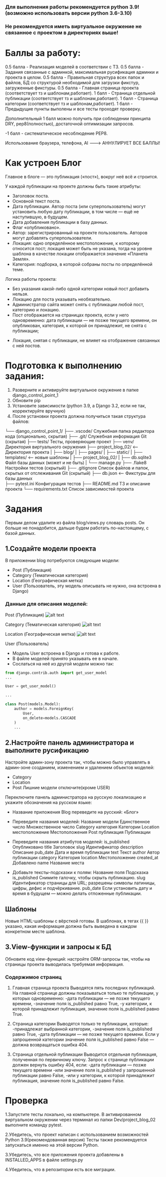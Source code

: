 ### Для выполнения работы рекомендуется python 3.9!(возможно использовать версии python 3.6-3.10)

### Не рекомендуется иметь виртуальное окружение не связанное с проектом в директориях выше!

# Баллы за работу:
0.5 балла - Реализация моделей в соответствии с ТЗ.
0.5 балла - Задания связанные с админкой, максимальная русификация админки и проекта в целом.
0.5 балла - Правильная структура всех папок и файлов, БД со структурой необходимой для загрузки фикстур, загруженные фикстуры.
0.5 балла - Главная страница проекта (соответствует тз и шаблонам,работает).
1 балл - Страница отдельной публикации (соответствует тз и шаблонам,работает).
1 балл - Страница категории (соответствует тз и шаблонам,работает).
1 балл - Предыдущие пункты выполены и все тесты проходят проверку.

Дополнительный 1 балл можно получить при соблюдении принципа DRY, pep8(полностью), достаточной оптимизации запросов.

-1 балл  - систематическое несоблюдение PEP8.

Использование браузера, телефона, AI ---> АННУЛИРУЕТ ВСЕ БАЛЛЫ!






# Как устроен Блог
Главное в блоге — это публикация («пост»), вокруг неё всё и строится. 

У каждой публикации на проекте должны быть такие атрибуты:
 - Заголовок поста.
 - Основной текст поста.
 - Дата публикации. Автор поста (или суперпользователь) могут установить любую дату публикации, в том числе — ещё не наступившую, в будущем.
 - Дата добавления публикации в базу данных.
 - Флаг «опубликовано».
 - Автор: зарегистрированный на проекте пользователь. Авторов могут добавлять суперпользователи.
 - Локация: одно определённое местоположение, к которому относится пост; локация может быть не указана, тогда на уровне шаблона в качестве локации отображается значение «Планета Земля».
 - Категория: подборка, в которой собраны посты по определённой теме.

Логика работы проекта:
 - Без указания какой-либо одной категории новый пост добавить нельзя.
 - Локацию для поста указывать необязательно.
 - Администратор сайта может снять с публикации любой пост, категорию и локацию.
 - Пост отображается на страницах проекта, если у него одновременно:
            дата публикации — не позже текущего времени,
            он опубликован,
            категория, к которой он принадлежит, не снята с публикации;

 * Локация, снятая с публикации, не влияет на отображение связанных с ней постов.




# Подготовка к выполнению задания:

1. Разверните и активируйте виртуальное окружение в папке django_control_point_1
2. Обновите pip
3. Установите зависимости (python 3.9, а Django 3.2, если не так, корректируйте вручную)
4. После установки проекта должна получиться такая структура файлов:

 └── django_control_point_1/
     ├── .vscode/    Служебная папка редактора кода (опционально, скрытая)
     ├── .git/       Служебная информация Git (скрытая) 
     ├── tests/             Тесты, проверяющие проект
     ├── venv/              Директория виртуального окружения
     ├── project_blog_02/          <-- Директория проекта
     |   ├── blog/
     |   ├── pages/
     |   ├── static/
     |   ├── templates/     <-- новые шаблоны
     |   ├── project_blog_02/
     |   ├── db.sqlite3     Файл базы данных (может и не быть)
     |   └── manage.py
     ├── .flake8            Настройки тестов (скрытый) 
     ├── .gitignore         Список файлов и папок, скрытых от отслеживания Git (скрытый) 
     ├── db.json            <-- Фикстуры для базы данных    
     ├── pytest.ini         Конфигурация тестов
     ├── README.md          ТЗ и описание проекта
     └── requirements.txt   Список зависимостей проекта




# Задания

Первым делом удалите из файла blog/views.py словарь posts. Он больше не понадобится, дальше будем работать по-настоящему, с базой данных.

## 1.Создайте модели проекта
В приложении blog потребуются следующие модели:
 - Post (Публикация)
 - Category (Тематическая категория)
 - Location (Географическая метка)
 - User (Пользователь, эту модель описывать не нужно, она встроена в Django)

### Данные для описания моделей:
Post (Публикация)
![alt text](image.png)

Category (Тематическая категория)
![alt text](image-1.png)

Location (Географическая метка)
![alt text](image-2.png)

User (Пользователь)
 - Модель User встроена в Django и готова к работе.
 - В файле моделей принято указывать ее в начале.
 - Сослаться на неё из другой модели можно так:
```python
from django.contrib.auth import get_user_model
...

User = get_user_model()

...

class Post(models.Model):
    author = models.ForeignKey(
        User,
        on_delete=models.CASCADE           
    )
    ...
```

## 2.Настройте панель администратора и выполните русификацию
Настройте админ-зону проекта так, чтобы можно было управлять в админ-зоне созданием, изменением и удалением объектов моделей:
 - Category
 - Location
 - Post
Лишние модели отключите(кроме USER)

Переключите панель администратора на русскую локализацию и укажите обозначения на русском языке:
 - Название приложения Blog переведите на русский: «Блог»
 - Переведите названия моделей:
Название модели	    Единственное число	    Множественное число
Category	        категория	            Категории
Location	        местоположение	        Местоположения
Post	            публикация	            Публикации

 - Переведите названия атрибутов моделей:
is_published	    Опубликовано
title	            Заголовок
slug	            Идентификатор
description	        Описание
pub_date	        Дата и время публикации
text	            Текст
author	            Автор публикации
category	        Категория
location	        Местоположение
created_at	        Добавлено
name	            Название места

 - Добавьте тексты-подсказки к полям:
Название поля	    Подсказка
is_published	    Снимите галочку, чтобы скрыть публикацию.
slug	            Идентификатор страницы для URL; разрешены символы латиницы, цифры, дефис и подчёркивание.
pub_date	        Если установить дату и время в будущем — можно делать отложенные публикации.



## Шаблоны
Новые HTML-шаблоны с вёрсткой готовы. В шаблонах, в тегах {{ }} указано, какая информация должна быть выведена в каждом конкретном месте шаблона. 



## 3.View-функции и запросы к БД
Обновите код view-функций: настройте ORM-запросы так, чтобы на страницы проекта выводилась требуемая информация.

### Содержимое страниц
1. Главная страница проекта
Выводятся пять последних публикаций. 
На главной странице должны показываться только те публикации, у которых одновременно:
  -дата публикации — не позже текущего времени,
  -значение поля is_published равно True,
  -у категории, к которой принадлежит публикация, значение поля is_published равно True.

2. Страница категории
Выводятся только те публикации, которые:
  -принадлежат выбранной категории,
  -значение поля is_published равно True,
  -дата публикации — не позже текущего времени.
Если у запрошенной категории значение поля is_published равно False — должна возвращаться ошибка 404.

3. Страница отдельной публикации
Выводится отдельная публикация, полученная по первичному ключу. 
Запрос к странице публикации должен вернуть ошибку 404, если: 
  -дата публикации — позже текущего времени
  -или значение поля is_published у запрошенной публикации равно False,
  -или у категории, к которой принадлежит публикация, значение поля is_published равно False.




# Проверка
1.Запустите тесты локально, на компьютере. В активированном виртуальном окружении через терминал из папки Dev/project_blog_02 выполните команду pytest.

2.Убедитесь, что проект написан с использованием возможностей Python 3.9(рекомендованная версия) Тесты также рекомендуется запускаться именно на этой версии Python.

3.Убедитесь, что все приложения проекта добавлены в INSTALLED_APPS в файле settings.py

4.Убедитесь, что в репозитории есть все миграции.